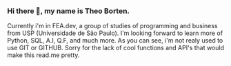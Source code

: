 ### Hi there 👋, my name is Theo Borten. 
Currently i'm in FEA.dev, a group of studies of programming and business from USP (Universidade de São Paulo).
I'm looking forward to learn more of Python, SQL, A.I, Q.F, and much more.
As you can see, i'm not realy used to use GIT or GITHUB. Sorry for the lack of cool functions and API's that would make this read.me pretty.

